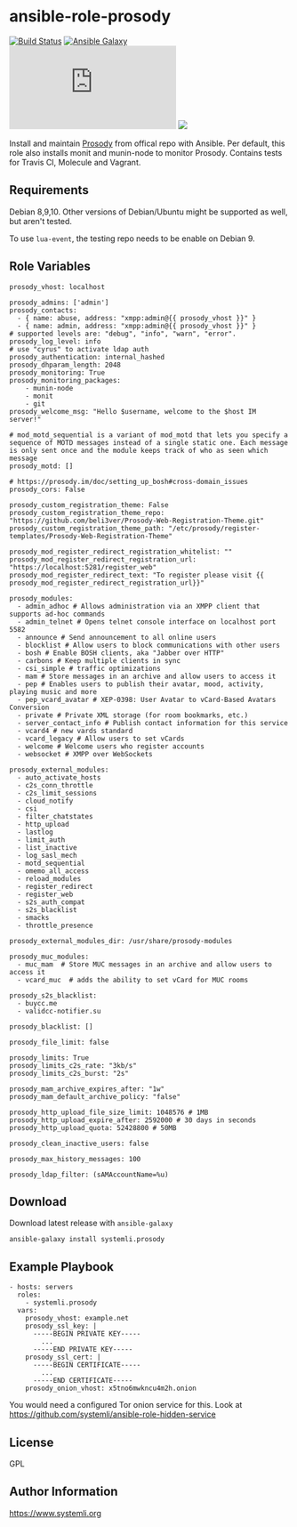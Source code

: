 ansible-role-prosody
=========
[![Build Status](https://travis-ci.org/systemli/ansible-role-prosody.svg?branch=master)](https://travis-ci.org/systemli/ansible-role-prosody)
[![Ansible Galaxy](http://img.shields.io/badge/ansible--galaxy-prosody-blue.svg)](https://galaxy.ansible.com/systemli/prosody/)
[![IM observatory](https://check.messaging.one/badge.php?domain=jabber.systemli.org)](https://check.messaging.one/result.php?domain=jabber.systemli.org&amp;type=client)
<a href='https://compliance.conversations.im/server/jabber.systemli.org'><img src='https://compliance.conversations.im/badge/jabber.systemli.org'></a> 


Install and maintain [Prosody](http://prosody.im/) from offical repo with Ansible.
Per default, this role also installs monit and munin-node to monitor Prosody. 
Contains tests for Travis CI, Molecule and Vagrant.

Requirements
------------

Debian 8,9,10. Other versions of Debian/Ubuntu might be supported as well, but aren't tested.

To use `lua-event`, the testing repo needs to be enable on Debian 9.

Role Variables
--------------

```
prosody_vhost: localhost

prosody_admins: ['admin']
prosody_contacts:
  - { name: abuse, address: "xmpp:admin@{{ prosody_vhost }}" }
  - { name: admin, address: "xmpp:admin@{{ prosody_vhost }}" }
# supported levels are: "debug", "info", "warn", "error". 
prosody_log_level: info
# use "cyrus" to activate ldap auth
prosody_authentication: internal_hashed
prosody_dhparam_length: 2048
prosody_monitoring: True
prosody_monitoring_packages:
    - munin-node
    - monit
    - git
prosody_welcome_msg: "Hello $username, welcome to the $host IM server!"

# mod_motd_sequential is a variant of mod_motd that lets you specify a sequence of MOTD messages instead of a single static one. Each message is only sent once and the module keeps track of who as seen which message
prosody_motd: []

# https://prosody.im/doc/setting_up_bosh#cross-domain_issues
prosody_cors: False

prosody_custom_registration_theme: False
prosody_custom_registration_theme_repo: "https://github.com/beli3ver/Prosody-Web-Registration-Theme.git"
prosody_custom_registration_theme_path: "/etc/prosody/register-templates/Prosody-Web-Registration-Theme"

prosody_mod_register_redirect_registration_whitelist: ""
prosody_mod_register_redirect_registration_url: "https://localhost:5281/register_web"
prosody_mod_register_redirect_text: "To register please visit {{ prosody_mod_register_redirect_registration_url}}"

prosody_modules:
  - admin_adhoc # Allows administration via an XMPP client that supports ad-hoc commands
  - admin_telnet # Opens telnet console interface on localhost port 5582
  - announce # Send announcement to all online users
  - blocklist # Allow users to block communications with other users
  - bosh # Enable BOSH clients, aka "Jabber over HTTP"
  - carbons # Keep multiple clients in sync
  - csi_simple # traffic optimizations
  - mam # Store messages in an archive and allow users to access it
  - pep # Enables users to publish their avatar, mood, activity, playing music and more
  - pep_vcard_avatar # XEP-0398: User Avatar to vCard-Based Avatars Conversion
  - private # Private XML storage (for room bookmarks, etc.)
  - server_contact_info # Publish contact information for this service
  - vcard4 # new vards standard
  - vcard_legacy # Allow users to set vCards
  - welcome # Welcome users who register accounts
  - websocket # XMPP over WebSockets

prosody_external_modules:
  - auto_activate_hosts
  - c2s_conn_throttle
  - c2s_limit_sessions
  - cloud_notify
  - csi
  - filter_chatstates
  - http_upload
  - lastlog
  - limit_auth
  - list_inactive
  - log_sasl_mech
  - motd_sequential
  - omemo_all_access
  - reload_modules
  - register_redirect
  - register_web
  - s2s_auth_compat
  - s2s_blacklist
  - smacks
  - throttle_presence

prosody_external_modules_dir: /usr/share/prosody-modules

prosody_muc_modules:
  - muc_mam  # Store MUC messages in an archive and allow users to access it
  - vcard_muc  # adds the ability to set vCard for MUC rooms

prosody_s2s_blacklist:
  - buycc.me
  - validcc-notifier.su

prosody_blacklist: []

prosody_file_limit: false

prosody_limits: True
prosody_limits_c2s_rate: "3kb/s"
prosody_limits_c2s_burst: "2s"

prosody_mam_archive_expires_after: "1w"
prosody_mam_default_archive_policy: "false"

prosody_http_upload_file_size_limit: 1048576 # 1MB
prosody_http_upload_expire_after: 2592000 # 30 days in seconds
prosody_http_upload_quota: 52428800 # 50MB

prosody_clean_inactive_users: false

prosody_max_history_messages: 100

prosody_ldap_filter: (sAMAccountName=%u)
```

Download
--------

Download latest release with `ansible-galaxy`

	ansible-galaxy install systemli.prosody

Example Playbook
----------------

    - hosts: servers
      roles:
        - systemli.prosody
      vars:
        prosody_vhost: example.net
        prosody_ssl_key: |
          -----BEGIN PRIVATE KEY-----
            ...
          -----END PRIVATE KEY-----
        prosody_ssl_cert: |
          -----BEGIN CERTIFICATE-----
            ...
          -----END CERTIFICATE-----
        prosody_onion_vhost: x5tno6mwkncu4m2h.onion


You would need a configured Tor onion service for this.
Look at https://github.com/systemli/ansible-role-hidden-service


License
-------

GPL

Author Information
------------------

https://www.systemli.org
